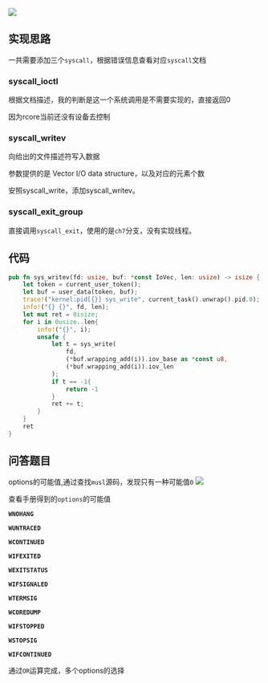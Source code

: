 
![](https://raw.githubusercontent.com/wang29a/image/master/20231109203645.png)


## 实现思路

一共需要添加三个`syscall`，根据错误信息查看对应`syscall`文档

### syscall_ioctl

根据文档描述，我的判断是这一个系统调用是不需要实现的，直接返回0

因为rcore当前还没有设备去控制

### syscall_writev

向给出的文件描述符写入数据

参数提供的是 Vector I/O data structure，以及对应的元素个数

安照syscall_write，添加syscall_writev。


### syscall_exit_group

直接调用`syscall_exit`，使用的是`ch7`分支，没有实现线程。

## 代码

```rust
pub fn sys_writev(fd: usize, buf: *const IoVec, len: usize) -> isize {
    let token = current_user_token();
    let buf = user_data(token, buf);
    trace!("kernel:pid[{}] sys_write", current_task().unwrap().pid.0);
    info!("{} {}", fd, len);
    let mut ret = 0isize;
    for i in 0usize..len{
        info!("{}", i);
        unsafe {
            let t = sys_write(
                fd,
                (*buf.wrapping_add(i)).iov_base as *const u8,
                (*buf.wrapping_add(i)).iov_len
            );
            if t == -1{
                return -1
            }
            ret += t;
        }
    }
    ret
}
```

## 问答题目

options的可能值,通过查找`musl`源码，发现只有一种可能值`0`
![](https://raw.githubusercontent.com/wang29a/image/master/20231114084725.png)

查看手册得到的`options`的可能值

**`WNOHANG`**

**`WUNTRACED`**

**`WCONTINUED`**

**`WIFEXITED`**

**`WEXITSTATUS`**

**`WIFSIGNALED`**

**`WTERMSIG`**

**`WCOREDUMP`**

**`WIFSTOPPED`**

**`WSTOPSIG`**

**`WIFCONTINUED`**

通过`OR`运算完成，多个options的选择